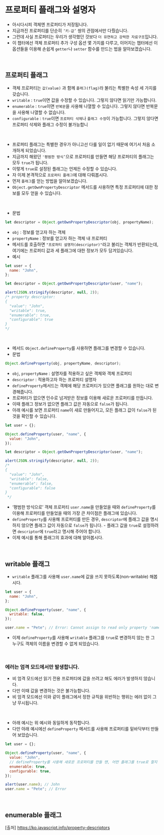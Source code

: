 # 프로퍼티 플래그와 설명자

- 아시다시피 객체엔 프로퍼티가 저장됩니다.
- 지금까진 프로퍼티를 단순히 `‘키-값’` 쌍의 관점에서만 다뤘습니다.
- 그런데 사실 프로퍼티는 우리가 생각했던 것보다 `더 유연하고 강력한 자료구조`입니다.
- 이 챕터에선 객체 프로퍼티 추가 구성 옵션 몇 가지를 다루고, 이어지는 챕터에선 이 옵션들을 이용해 손쉽게 `getter`나 `setter` 함수를 만드는 법을 알아보겠습니다.

<br>

## 프로퍼티 플래그

- 객체 프로퍼티는 `값(value)` 과 함께 `플래그(flag)`라 불리는 특별한 속성 세 가지를 갖습니다.
- `writable` : `true`이면 값을 수정할 수 있습니다. 그렇지 않다면 읽기만 가능합니다.
- `enumerable` : `true`이면 `반복문`을 사용해 나열할 수 있습니다. 그렇지 않다면 반복문을 사용해 나열할 수 없습니다.
- `configurable` : `true`이면 `프로퍼티 삭제`나 `플래그 수정`이 가능합니다. 그렇지 않다면 프로퍼티 삭제와 플래그 수정이 불가능합니

<br>

- 프로퍼티 플래그는 특별한 경우가 아니고선 다룰 일이 없기 때문에 여기서 처음 소개하게 되었습니다.
- 지금까지 해왔던 `'평범한 방식’`으로 프로퍼티를 만들면 해당 프로퍼티의 플래그는 모두 `true`가 됩니다.
- 이렇게 `true`로 설정된 플래그는 언제든 수정할 수 있습니다.
- 자 이제 본격적으로 `프로퍼티 플래그`에 대해 다뤄봅시다.
- 먼저 `플래그`를 얻는 방법을 알아보겠습니다.
- `Object.getOwnPropertyDescriptor` 메서드를 사용하면 특정 프로퍼티에 대한 정보를 모두 얻을 수 있습니다.

<br>

- 문법

```js
let descriptor = Object.getOwnPropertyDescriptor(obj, propertyName);
```

- `obj` : 정보를 얻고자 하는 객체
- `propertyName` : 정보를 얻고자 하는 객체 내 프로퍼티
- 메서드를 호출하면 `"프로퍼티 설명자(descriptor)"`라고 불리는 객체가 반환되는데, 여기에는 프로퍼티 값과 세 플래그에 대한 정보가 모두 담겨있습니다.
- 예시

```js
let user = {
  name: "John",
};

let descriptor = Object.getOwnPropertyDescriptor(user, "name");

alert(JSON.stringify(descriptor, null, 2));
/* property descriptor:
{
  "value": "John",
  "writable": true,
  "enumerable": true,
  "configurable": true
}
*/
```

<br>

- 메서드 `Object.defineProperty`를 사용하면 플래그를 변경할 수 있습니다.
- 문법

```js
Object.defineProperty(obj, propertyName, descriptor);
```

- `obj`, `propertyName` : 설명자를 적용하고 싶은 객체와 객체 프로퍼티
- `descriptor` : 적용하고자 하는 프로퍼티 설명자
- `defineProperty`메서드는 객체에 해당 프로퍼티가 있으면 플래그를 원하는 대로 변경해줍니다.
- 프로퍼티가 없으면 인수로 넘겨받은 정보를 이용해 새로운 프로퍼티를 만듭니다.
- 이때 플래그 정보가 없으면 플래그 값은 자동으로 `false`가 됩니다.
- 아래 예시를 보면 프로퍼티 `name`이 새로 만들어지고, 모든 플래그 값이 `false`가 된 것을 확인할 수 있습니다.

```js
let user = {};

Object.defineProperty(user, "name", {
  value: "John",
});

let descriptor = Object.getOwnPropertyDescriptor(user, "name");

alert(JSON.stringify(descriptor, null, 2));
/*
{
  "value": "John",
  "writable": false,
  "enumerable": false,
  "configurable": false
}
 */
```

- ‘평범한 방식으로’ 객체 프로퍼티 `user.name`을 만들었을 때와 `defineProperty`를 이용해 프로퍼티를 만들었을 때의 가장 큰 차이점은 플래그에 있습니다.
- `defineProperty`를 사용해 프로퍼티를 만든 경우, `descriptor`에 플래그 값을 명시하지 않으면 플래그 값이 자동으로 `false`가 됩니다. - 플래그 값을 `true`로 설정하려면 `descriptor`에 `true`라고 명시해 주어야 합니다.
- 이제 예시를 통해 플래그의 효과에 대해 알아봅시다.

<br>

## writable 플래그

- `writable` 플래그를 사용해 `user.name`에 값을 쓰지 못하도록(non-writable) 해봅시다.

```js
let user = {
  name: "John",
};

Object.defineProperty(user, "name", {
  writable: false,
});

user.name = "Pete"; // Error: Cannot assign to read only property 'name'
```

- 이제 `defineProperty`를 사용해 `writable` 플래그를 `true`로 변경하지 않는 한 그 누구도 객체의 이름을 변경할 수 없게 되었습니다.

<br>

### 에러는 엄격 모드에서만 발생합니다.

- 비 엄격 모드에선 읽기 전용 프로퍼티에 값을 쓰려고 해도 에러가 발생하지 않습니다.
- 다만 이때 값을 변경하는 것은 불가능합니다.
- 비 엄격 모드에선 이와 같이 플래그에서 정한 규칙을 위반하는 행위는 에러 없이 그냥 무시됩니다.

<br>

- 아래 예시는 위 예시와 동일하게 동작합니다.
- 다만 아래 예시에선 `defineProperty` 메서드를 사용해 프로퍼티를 밑바닥부터 만들어 보았습니다.

```js
let user = {};

Object.defineProperty(user, "name", {
  value: "John",
  // defineProperty를 사용해 새로운 프로퍼티를 만들 땐, 어떤 플래그를 true로 할지 명시해주어야 합니다.
  enumerable: true,
  configurable: true,
});

alert(user.name); // John
user.name = "Pete"; // Error
```

<br>

## enumerable 플래그

[출처]
https://ko.javascript.info/property-descriptors
